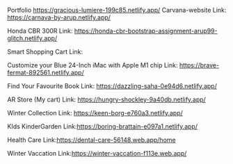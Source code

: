 Portfolio
https://gracious-lumiere-199c85.netlify.app/
Carvana-website
Link: https://carnava-by-arup.netlify.app/

Honda CBR 300R
Link: https://honda-cbr-bootstrap-assignment-arup99-glitch.netlify.app/

Smart Shopping Cart
Link:

Customize your Blue 24-Inch iMac with Apple M1 chip
Link: https://brave-fermat-892561.netlify.app/

Find Your Favourite Book
Link: https://dazzling-saha-0e94d6.netlify.app/

AR Store (My cart)
Link: https://hungry-shockley-9a40db.netlify.app/

Winter Collection
Link: https://keen-borg-e760a3.netlify.app/

KIds KinderGarden
Link:https://boring-brattain-e097a1.netlify.app/

Health Care
Link:https://dental-care-56148.web.app/home

Winter Vaccation
Link:https://winter-vaccation-f113e.web.app/
